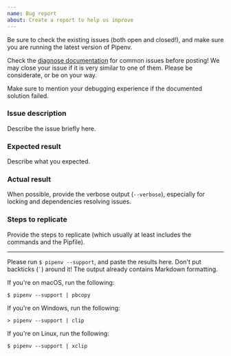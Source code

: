 ```yaml
---
name: Bug report
about: Create a report to help us improve
---
```


Be sure to check the existing issues (both open and closed!), and make sure you are running the latest version of Pipenv.

Check the [diagnose documentation](https://pipenv.pypa.io/en/latest/diagnose/) for common issues before posting! We may close your issue if it is very similar to one of them. Please be considerate, or be on your way.

Make sure to mention your debugging experience if the documented solution failed.


### Issue description

Describe the issue briefly here.

### Expected result

Describe what you expected.

### Actual result

When possible, provide the verbose output (`--verbose`), especially for locking and dependencies resolving issues.

### Steps to replicate

Provide the steps to replicate (which usually at least includes the commands and the Pipfile).

-------------------------------------------------------------------------------

Please run `$ pipenv --support`, and paste the results here. Don't put backticks (`` ` ``) around it! The output already contains Markdown formatting.

If you're on macOS, run the following:

    $ pipenv --support | pbcopy

If you're on Windows, run the following:

    > pipenv --support | clip

If you're on Linux, run the following:

    $ pipenv --support | xclip
